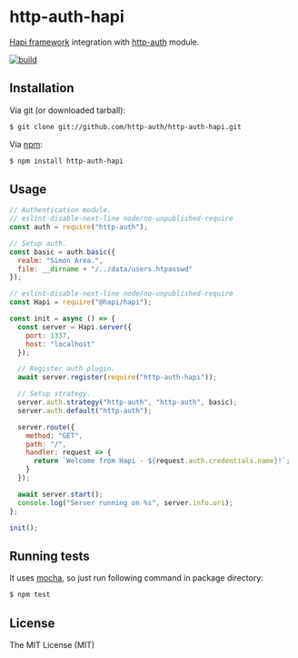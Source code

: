 # http-auth-hapi
[Hapi framework](https://hapi.dev/) integration with [http-auth](https://github.com/gevorg/http-auth) module.

[![build](https://github.com/http-auth/http-auth-hapi/workflows/build/badge.svg)](https://github.com/http-auth/http-auth-hapi/actions/workflows/build.yml)

## Installation

Via git (or downloaded tarball):

```bash
$ git clone git://github.com/http-auth/http-auth-hapi.git
```
Via [npm](http://npmjs.org/):

```bash
$ npm install http-auth-hapi
```    

## Usage
```javascript
// Authentication module.
// eslint-disable-next-line node/no-unpublished-require
const auth = require("http-auth");

// Setup auth.
const basic = auth.basic({
  realm: "Simon Area.",
  file: __dirname + "/../data/users.htpasswd"
});

// eslint-disable-next-line node/no-unpublished-require
const Hapi = require("@hapi/hapi");

const init = async () => {
  const server = Hapi.server({
    port: 1337,
    host: "localhost"
  });

  // Register auth plugin.
  await server.register(require("http-auth-hapi"));

  // Setup strategy.
  server.auth.strategy("http-auth", "http-auth", basic);
  server.auth.default("http-auth");

  server.route({
    method: "GET",
    path: "/",
    handler: request => {
      return `Welcome from Hapi - ${request.auth.credentials.name}!`;
    }
  });

  await server.start();
  console.log("Server running on %s", server.info.uri);
};

init();
```


## Running tests

It uses [mocha](https://mochajs.org/), so just run following command in package directory:

```bash
$ npm test
```

## License

The MIT License (MIT)